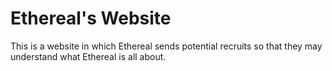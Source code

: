# Ethereal's Website
This is a website in which Ethereal sends potential recruits so that they may understand what Ethereal is all about.
